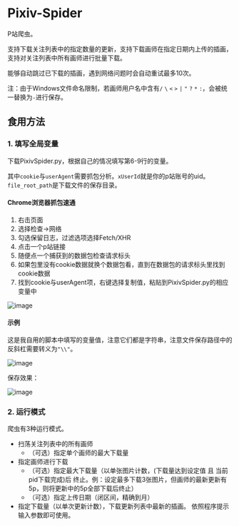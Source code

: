 # Pixiv-Spider
P站爬虫。

支持下载关注列表中的指定数量的更新，支持下载画师在指定日期内上传的插画，支持对关注列表中所有画师进行批量下载。

能够自动跳过已下载的插画，遇到网络问题时会自动重试最多10次。

注：由于Windows文件命名限制，若画师用户名中含有`/` `\` `<` `>` `|` `"` `?` `*` `:`，会被统一替换为`-`进行保存。

## 食用方法

### 1. 填写全局变量
下载PixivSpider.py，根据自己的情况填写第6-9行的变量。

其中`cookie`与`userAgent`需要抓包分析。`xUserId`就是你的p站账号的uid。`file_root_path`是下载文件的保存目录。

#### Chrome浏览器抓包速通
1. 右击页面
2. 选择检查->网络
3. 勾选保留日志，过滤选项选择Fetch/XHR
4. 点击一个p站链接
5. 随便点一个捕获到的数据包检查请求标头
6. 如果包里没有cookie数据就换个数据包看，直到在数据包的请求标头里找到cookie数据
7. 找到cookie与userAgent项，右键选择复制值，粘贴到PixivSpider.py的相应变量中

![image](https://user-images.githubusercontent.com/108179220/197403710-d0eb522c-40be-49cd-8ca6-b238a5b0fa2d.png)

#### 示例
这是我自用的脚本中填写的变量值，注意它们都是字符串，注意文件保存路径中的反斜杠需要转义为`"\\"`。

![image](https://user-images.githubusercontent.com/108179220/197404175-01b79216-314d-451e-9e32-e9348ebe986d.png)

保存效果：

![image](https://user-images.githubusercontent.com/108179220/197404638-93e5224c-ac98-4bc8-a4dd-a0b2d4772e0b.png)

### 2. 运行模式
爬虫有3种运行模式。
- 扫荡关注列表中的所有画师
  + （可选）指定单个画师的最大下载量
- 指定画师进行下载
  + （可选）指定最大下载量（以单张图片计数，(下载量达到设定值 且 当前pid下载完成)后 终止。例：设定最多下载3张图片，但画师的最新更新有5p，则将更新中的5p全部下载后终止）
  + （可选）指定上传日期（闭区间，精确到月）
- 指定下载量（以单次更新计数），下载更新列表中最新的插画。
依照程序提示输入参数即可使用。
